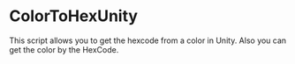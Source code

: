# ColorToHexUnity
This script allows you to get the hexcode from a color in Unity. Also you can get the color by the HexCode.
